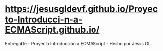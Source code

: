 # https://jesusgldevf.github.io/Proyecto-Introducci-n-a-ECMAScript.github.io/

Entregable - Proyecto Introducción a ECMAScript - Hecho por Jesus GL.
